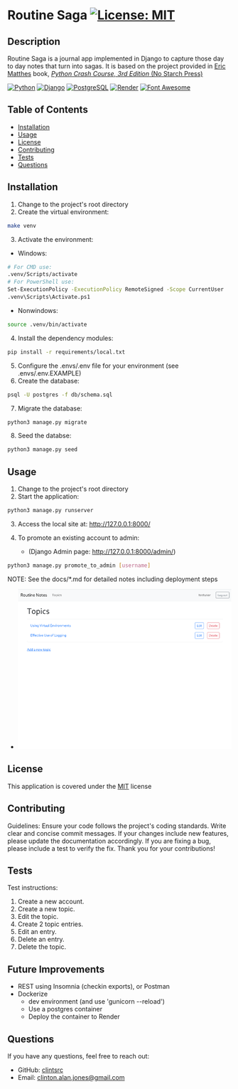 # Routine Saga [![License: MIT](https://img.shields.io/badge/License-MIT-yellow.svg)](https://opensource.org/licenses/MIT)

## Description

Routine Saga is a journal app implemented in Django to capture those day to day notes that turn into sagas. It is based on the project provided in [Eric Matthes](https://github.com/ehmatthes/pcc_3e) book, [_Python Crash Course, 3rd Edition_ (No Starch Press)](https://nostarch.com/python-crash-course-3rd-edition)

[![Python](https://img.shields.io/badge/Python-FFD43B?style=for-the-badge&logo=python&logoColor=blue)](https://www.python.org/) [![Django](https://img.shields.io/badge/Django-092E20?style=for-the-badge&logo=django&logoColor=green)](https://www.djangoproject.com/) [![PostgreSQL](https://img.shields.io/badge/PostgreSQL-316192?style=for-the-badge&logo=postgresql&logoColor=white)](https://www.postgresql.org/)
[![Render](https://img.shields.io/badge/Render-46E3B7?style=for-the-badge&logo=render&logoColor=white)](https://render.com/)
[![Font Awesome](https://img.shields.io/badge/Font_Awesome-339AF0?style=for-the-badge&logo=fontawesome&logoColor=white)](https://fontawesome.com/)

## Table of Contents

- [Installation](#installation)
- [Usage](#usage)
- [License](#license)
- [Contributing](#contributing)
- [Tests](#tests)
- [Questions](#questions)

## Installation

1. Change to the project's root directory
2. Create the virtual environment:

```bash
make venv
```

3. Activate the environment:

- Windows:

```bash
# For CMD use:
.venv/Scripts/activate
# For PowerShell use:
Set-ExecutionPolicy -ExecutionPolicy RemoteSigned -Scope CurrentUser
.venv\Scripts\Activate.ps1
```

   - Nonwindows:

```bash
source .venv/bin/activate
```

4. Install the dependency modules:

```bash
pip install -r requirements/local.txt
```

5. Configure the .envs/.env file for your environment (see .envs/.env.EXAMPLE)
6. Create the database:

```bash
psql -U postgres -f db/schema.sql
```

7. Migrate the database:

```bash
python3 manage.py migrate
```

8. Seed the databse:

```bash
python3 manage.py seed
```

## Usage

1. Change to the project's root directory
2. Start the application:

```bash
python3 manage.py runserver
```

3. Access the local site at: http://127.0.0.1:8000/
4. To promote an existing account to admin:

   - (Django Admin page: http://127.0.0.1:8000/admin/)

```bash
python3 manage.py promote_to_admin [username]
```

NOTE: See the docs/\*.md for detailed notes including deployment steps

- ![Routine Saga screenshot](docs/images/screenshot.png)

## License

This application is covered under the [MIT](https://opensource.org/licenses/MIT) license

## Contributing

Guidelines:
Ensure your code follows the project's coding standards.
Write clear and concise commit messages.
If your changes include new features, please update the documentation accordingly.
If you are fixing a bug, please include a test to verify the fix.
Thank you for your contributions!

## Tests

Test instructions:

1. Create a new account.
2. Create a new topic.
3. Edit the topic.
4. Create 2 topic entries.
5. Edit an entry.
6. Delete an entry.
7. Delete the topic.

## Future Improvements

- REST using Insomnia (checkin exports), or Postman
- Dockerize
  - dev environment (and use 'gunicorn --reload')
  - Use a postgres container
  - Deploy the container to Render

## Questions

If you have any questions, feel free to reach out:

- GitHub: [clintsrc](https://github.com/clintsrc)
- Email: clinton.alan.jones@gmail.com
